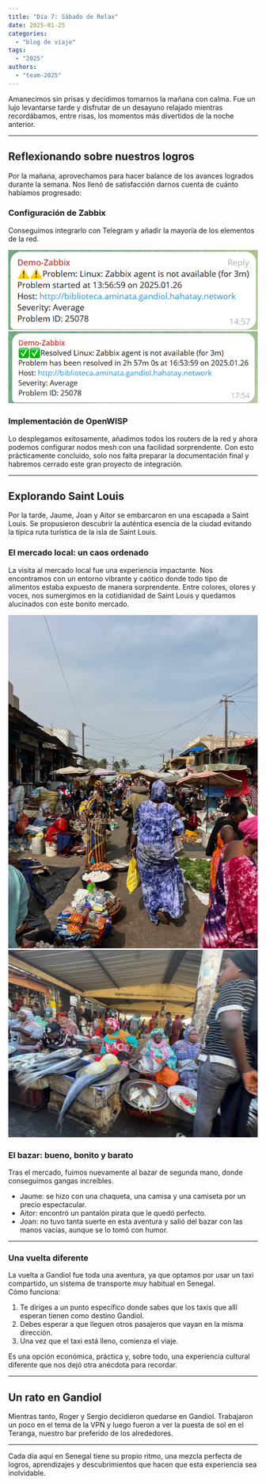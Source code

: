 ```yaml
---
title: "Día 7: Sábado de Relax"  
date: 2025-01-25
categories:  
  - "blog de viaje"  
tags:  
  - "2025"  
authors:  
  - "team-2025"  
---
```


Amanecimos sin prisas y decidimos tomarnos la mañana con calma. Fue un lujo levantarse tarde y disfrutar de un desayuno relajado mientras recordábamos, entre risas, los momentos más divertidos de la noche anterior.

---

## Reflexionando sobre nuestros logros

Por la mañana, aprovechamos para hacer balance de los avances logrados durante la semana. Nos llenó de satisfacción darnos cuenta de cuánto habíamos progresado:

### Configuración de Zabbix
Conseguimos integrarlo con Telegram y añadir la mayoría de los elementos de la red.

![Telegram: Zabbix problem notification](images/zabbixProblem.jpg "Telegram: Zabbix problem notification")
![Telegram: Zabbix problem resolved notification](images/zabbixResolved.jpg "Telegram: Zabbix problem resolved notification")


### Implementación de OpenWISP
Lo desplegamos exitosamente, añadimos todos los routers de la red y ahora podemos configurar nodos mesh con una facilidad sorprendente. Con esto prácticamente concluido, solo nos falta preparar la documentación final y habremos cerrado este gran proyecto de integración.

---

## Explorando Saint Louis

Por la tarde, Jaume, Joan y Aitor se embarcaron en una escapada a Saint Louis. Se propusieron descubrir la auténtica esencia de la ciudad evitando la típica ruta turística de la isla de Saint Louis.

### El mercado local: un caos ordenado
La visita al mercado local fue una experiencia impactante. Nos encontramos con un entorno vibrante y caótico donde todo tipo de alimentos estaba expuesto de manera sorprendente. Entre colores, olores y voces, nos sumergimos en la cotidianidad de Saint Louis y quedamos alucinados con este bonito mercado.

![Mercado](images/mercado_st_louis.jpg "Mercado")
![Mercado: Pescaderia](images/mercado_st_louis_II.jpg "Mercado Pescaderia")


### El bazar: bueno, bonito y barato
Tras el mercado, fuimos nuevamente al bazar de segunda mano, donde conseguimos gangas increíbles.  
- Jaume: se hizo con una chaqueta, una camisa y una camiseta por un precio espectacular.  
- Aitor: encontró un pantalón pirata que le quedó perfecto.  
- Joan: no tuvo tanta suerte en esta aventura y salió del bazar con las manos vacías, aunque se lo tomó con humor.

---

### Una vuelta diferente
La vuelta a Gandiol fue toda una aventura, ya que optamos por usar un taxi compartido, un sistema de transporte muy habitual en Senegal.  
Cómo funciona:
1. Te diriges a un punto específico donde sabes que los taxis que allí esperan tienen como destino Gandiol.
2. Debes esperar a que lleguen otros pasajeros que vayan en la misma dirección.
3. Una vez que el taxi está lleno, comienza el viaje.

Es una opción económica, práctica y, sobre todo, una experiencia cultural diferente que nos dejó otra anécdota para recordar.

---

## Un rato en Gandiol

Mientras tanto, Roger y Sergio decidieron quedarse en Gandiol. Trabajaron un poco en el tema de la VPN y luego fueron a ver la puesta de sol en el Teranga, nuestro bar preferido de los alrededores.

---

Cada día aquí en Senegal tiene su propio ritmo, una mezcla perfecta de logros, aprendizajes y descubrimientos que hacen que esta experiencia sea inolvidable.
